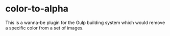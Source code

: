 color-to-alpha
==============

This is a wanna-be plugin for the Gulp building system which would
remove a specific color from a set of images.

